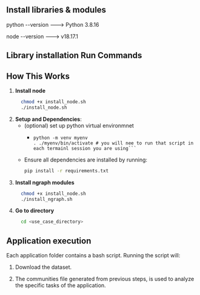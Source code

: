 ## Install libraries & modules

python --version ---> Python 3.8.16

node --version ---> v18.17.1

## Library installation Run Commands

## How This Works

1. **Install node**
   ```bash
     chmod +x install_node.sh 
     ./install_node.sh 
     ```
2. **Setup and Dependencies**:
   - (optional) set up python virtual environmnet
      - ```
        python -m venv myenv
        . ./myenv/bin/activate # you will nee to run that script in each termainl session you are using```
        
   - Ensure all dependencies are installed by running:
     ```bash
     pip install -r requirements.txt
     ```
4. **Install ngraph modules**
   ```bash
     chmod +x install_node.sh 
     ./install_ngraph.sh
     ```
5. **Go to directory**
   ```bash
     cd <use_case_directory>
     ```
   
## Application execution

Each application folder contains a bash script. Running the script will:

1.  Download the dataset.

2.  The communities file generated from previous steps, is used to analyze the specific tasks of the application.
